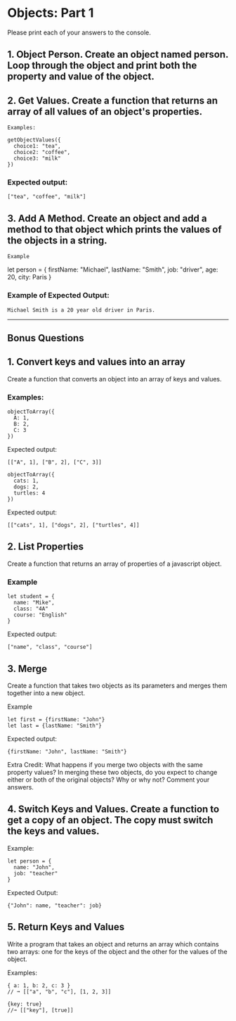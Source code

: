# Objects: Part 1

Please print each of your answers to the console.

## 1. Object Person. Create an object named person. Loop through the object and print both the property and value of the object.

## 2. Get Values. Create a function that returns an array of all values of an object's properties.

    Examples:

```
getObjectValues({
  choice1: "tea",
  choice2: "coffee",
  choice3: "milk"
})
```

### Expected output:

```
["tea", "coffee", "milk"]
```

## 3. Add A Method. Create an object and add a method to that object which prints the values of the objects in a string.

    Example

let person = {
  firstName: "Michael",
  lastName: "Smith",
  job: "driver",
  age: 20,
  city: Paris
}

### Example of Expected Output:

```
Michael Smith is a 20 year old driver in Paris.
```

---
## Bonus Questions

## 1. Convert keys and values into an array

Create a function that converts an object into an array of keys and values.

### Examples:

```
objectToArray({
  A: 1,
  B: 2,
  C: 3
})
```

Expected output:

```
[["A", 1], ["B", 2], ["C", 3]]
```

```
objectToArray({
  cats: 1,
  dogs: 2,
  turtles: 4
})
```

Expected output:

```
[["cats", 1], ["dogs", 2], ["turtles", 4]]
```

## 2. List Properties

Create a function that returns an array of properties of a javascript object.

### Example

```
let student = {
  name: "Mike",
  class: "4A"
  course: "English"
}
```

Expected output:

```
["name", "class", "course"]
```

## 3. Merge

Create a function that takes two objects as its parameters and merges them together into a new object.

Example

```
let first = {firstName: "John"}
let last = {lastName: "Smith"}
```

Expected output:

```
{firstName: "John", lastName: "Smith"}
```

Extra Credit: What happens if you merge two objects with the same property values? In merging these two objects, do you expect to change either or both of the original objects? Why or why not? Comment your answers.

## 4. Switch Keys and Values. Create a function to get a copy of an object. The copy must switch the keys and values.

Example:

```
let person = {
  name: "John",
  job: "teacher"
}
```

Expected Output:

```
{"John": name, "teacher": job}
```

## 5. Return Keys and Values

Write a program that takes an object and returns an array which contains two arrays: one for the keys of the object and the other for the values of the object.

Examples:

```
{ a: 1, b: 2, c: 3 }
// ➞ [["a", "b", "c"], [1, 2, 3]]

{key: true}
//➞ [["key"], [true]]
```
